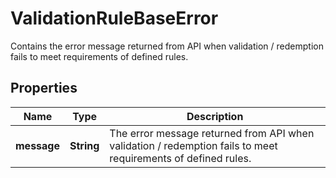 

# ValidationRuleBaseError

Contains the error message returned from API when validation / redemption fails to meet requirements of defined rules.

## Properties

| Name | Type | Description |
|------------ | ------------- | ------------- |
|**message** | **String** | The error message returned from API when validation / redemption fails to meet requirements of defined rules. |



